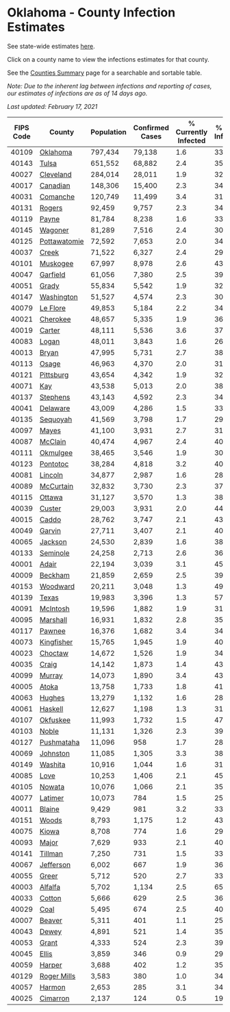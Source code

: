 # Oklahoma - County Infection Estimates

See state-wide estimates [here](/infections/us-ok).

Click on a county name to view the infections estimates for that county.

See the [Counties Summary](/infections/summary-counties) page for a searchable and sortable table.

*Note: Due to the inherent lag between infections and reporting of cases, our estimates of infections are as of 14 days ago.*

*Last updated: February 17, 2021*

|   FIPS Code |                       County |   Population |   Confirmed Cases |   % Currently Infected |   % Total Infected |
|-------------|------------------------------|--------------|-------------------|------------------------|--------------------|
|       40109 |         [Oklahoma](oklahoma) |      797,434 |            79,138 |                    1.6 |               33.1 |
|       40143 |               [Tulsa](tulsa) |      651,552 |            68,882 |                    2.4 |               35.2 |
|       40027 |       [Cleveland](cleveland) |      284,014 |            28,011 |                    1.9 |               32.9 |
|       40017 |         [Canadian](canadian) |      148,306 |            15,400 |                    2.3 |               34.1 |
|       40031 |         [Comanche](comanche) |      120,749 |            11,499 |                    3.4 |               31.1 |
|       40131 |             [Rogers](rogers) |       92,459 |             9,757 |                    2.3 |               34.8 |
|       40119 |               [Payne](payne) |       81,784 |             8,238 |                    1.6 |               33.4 |
|       40145 |           [Wagoner](wagoner) |       81,289 |             7,516 |                    2.4 |               30.9 |
|       40125 | [Pottawatomie](pottawatomie) |       72,592 |             7,653 |                    2.0 |               34.5 |
|       40037 |               [Creek](creek) |       71,522 |             6,327 |                    2.4 |               29.5 |
|       40101 |         [Muskogee](muskogee) |       67,997 |             8,978 |                    2.6 |               43.6 |
|       40047 |         [Garfield](garfield) |       61,056 |             7,380 |                    2.5 |               39.6 |
|       40051 |               [Grady](grady) |       55,834 |             5,542 |                    1.9 |               32.6 |
|       40147 |     [Washington](washington) |       51,527 |             4,574 |                    2.3 |               30.1 |
|       40079 |         [Le Flore](le-flore) |       49,853 |             5,184 |                    2.2 |               34.0 |
|       40021 |         [Cherokee](cherokee) |       48,657 |             5,335 |                    1.9 |               36.2 |
|       40019 |             [Carter](carter) |       48,111 |             5,536 |                    3.6 |               37.4 |
|       40083 |               [Logan](logan) |       48,011 |             3,843 |                    1.6 |               26.2 |
|       40013 |               [Bryan](bryan) |       47,995 |             5,731 |                    2.7 |               38.9 |
|       40113 |               [Osage](osage) |       46,963 |             4,370 |                    2.0 |               31.1 |
|       40121 |       [Pittsburg](pittsburg) |       43,654 |             4,342 |                    1.9 |               32.7 |
|       40071 |                   [Kay](kay) |       43,538 |             5,013 |                    2.0 |               38.3 |
|       40137 |         [Stephens](stephens) |       43,143 |             4,592 |                    2.3 |               34.7 |
|       40041 |         [Delaware](delaware) |       43,009 |             4,286 |                    1.5 |               33.2 |
|       40135 |         [Sequoyah](sequoyah) |       41,569 |             3,798 |                    1.7 |               29.9 |
|       40097 |               [Mayes](mayes) |       41,100 |             3,931 |                    2.7 |               31.2 |
|       40087 |           [McClain](mcclain) |       40,474 |             4,967 |                    2.4 |               40.1 |
|       40111 |         [Okmulgee](okmulgee) |       38,465 |             3,546 |                    1.9 |               30.6 |
|       40123 |         [Pontotoc](pontotoc) |       38,284 |             4,818 |                    3.2 |               40.9 |
|       40081 |           [Lincoln](lincoln) |       34,877 |             2,987 |                    1.6 |               28.1 |
|       40089 |       [McCurtain](mccurtain) |       32,832 |             3,730 |                    2.3 |               37.5 |
|       40115 |             [Ottawa](ottawa) |       31,127 |             3,570 |                    1.3 |               38.1 |
|       40039 |             [Custer](custer) |       29,003 |             3,931 |                    2.0 |               44.5 |
|       40015 |               [Caddo](caddo) |       28,762 |             3,747 |                    2.1 |               43.1 |
|       40049 |             [Garvin](garvin) |       27,711 |             3,407 |                    2.1 |               40.6 |
|       40065 |           [Jackson](jackson) |       24,530 |             2,839 |                    1.6 |               38.5 |
|       40133 |         [Seminole](seminole) |       24,258 |             2,713 |                    2.6 |               36.6 |
|       40001 |               [Adair](adair) |       22,194 |             3,039 |                    3.1 |               45.9 |
|       40009 |           [Beckham](beckham) |       21,859 |             2,659 |                    2.5 |               39.4 |
|       40153 |         [Woodward](woodward) |       20,211 |             3,048 |                    1.3 |               49.4 |
|       40139 |               [Texas](texas) |       19,983 |             3,396 |                    1.3 |               57.5 |
|       40091 |         [McIntosh](mcintosh) |       19,596 |             1,882 |                    1.9 |               31.4 |
|       40095 |         [Marshall](marshall) |       16,931 |             1,832 |                    2.8 |               35.2 |
|       40117 |             [Pawnee](pawnee) |       16,376 |             1,682 |                    3.4 |               34.0 |
|       40073 |     [Kingfisher](kingfisher) |       15,765 |             1,945 |                    1.9 |               40.6 |
|       40023 |           [Choctaw](choctaw) |       14,672 |             1,526 |                    1.9 |               34.0 |
|       40035 |               [Craig](craig) |       14,142 |             1,873 |                    1.4 |               43.8 |
|       40099 |             [Murray](murray) |       14,073 |             1,890 |                    3.4 |               43.3 |
|       40005 |               [Atoka](atoka) |       13,758 |             1,733 |                    1.8 |               41.1 |
|       40063 |             [Hughes](hughes) |       13,279 |             1,132 |                    1.6 |               28.0 |
|       40061 |           [Haskell](haskell) |       12,627 |             1,198 |                    1.3 |               31.1 |
|       40107 |         [Okfuskee](okfuskee) |       11,993 |             1,732 |                    1.5 |               47.0 |
|       40103 |               [Noble](noble) |       11,131 |             1,326 |                    2.3 |               39.4 |
|       40127 |     [Pushmataha](pushmataha) |       11,096 |               958 |                    1.7 |               28.4 |
|       40069 |         [Johnston](johnston) |       11,085 |             1,305 |                    3.3 |               38.0 |
|       40149 |           [Washita](washita) |       10,916 |             1,044 |                    1.6 |               31.1 |
|       40085 |                 [Love](love) |       10,253 |             1,406 |                    2.1 |               45.2 |
|       40105 |             [Nowata](nowata) |       10,076 |             1,066 |                    2.1 |               35.5 |
|       40077 |           [Latimer](latimer) |       10,073 |               784 |                    1.5 |               25.9 |
|       40011 |             [Blaine](blaine) |        9,429 |               981 |                    3.2 |               33.7 |
|       40151 |               [Woods](woods) |        8,793 |             1,175 |                    1.2 |               43.8 |
|       40075 |               [Kiowa](kiowa) |        8,708 |               774 |                    1.6 |               29.1 |
|       40093 |               [Major](major) |        7,629 |               933 |                    2.1 |               40.1 |
|       40141 |           [Tillman](tillman) |        7,250 |               731 |                    1.5 |               33.4 |
|       40067 |       [Jefferson](jefferson) |        6,002 |               667 |                    1.9 |               36.4 |
|       40055 |               [Greer](greer) |        5,712 |               520 |                    2.7 |               33.3 |
|       40003 |           [Alfalfa](alfalfa) |        5,702 |             1,134 |                    2.5 |               65.1 |
|       40033 |             [Cotton](cotton) |        5,666 |               629 |                    2.5 |               36.8 |
|       40029 |                 [Coal](coal) |        5,495 |               674 |                    2.5 |               40.3 |
|       40007 |             [Beaver](beaver) |        5,311 |               401 |                    1.1 |               25.0 |
|       40043 |               [Dewey](dewey) |        4,891 |               521 |                    1.4 |               35.3 |
|       40053 |               [Grant](grant) |        4,333 |               524 |                    2.3 |               39.6 |
|       40045 |               [Ellis](ellis) |        3,859 |               346 |                    0.9 |               29.6 |
|       40059 |             [Harper](harper) |        3,688 |               402 |                    1.2 |               35.7 |
|       40129 |   [Roger Mills](roger-mills) |        3,583 |               380 |                    1.0 |               34.6 |
|       40057 |             [Harmon](harmon) |        2,653 |               285 |                    3.1 |               34.9 |
|       40025 |         [Cimarron](cimarron) |        2,137 |               124 |                    0.5 |               19.2 |